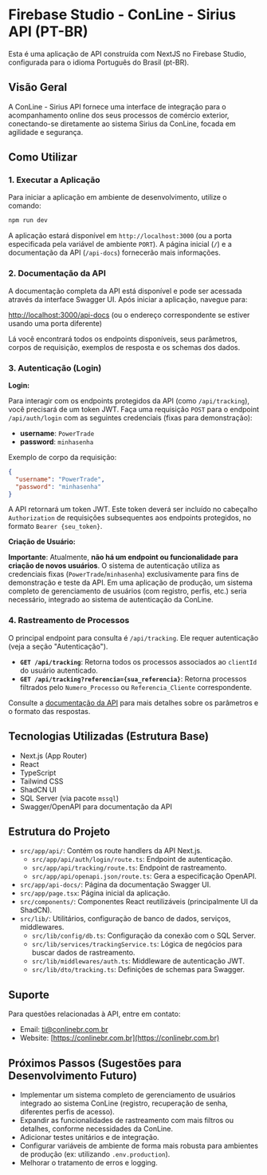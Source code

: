 # Firebase Studio - ConLine - Sirius API (PT-BR)

Esta é uma aplicação de API construída com NextJS no Firebase Studio, configurada para o idioma Português do Brasil (pt-BR).

## Visão Geral

A ConLine - Sirius API fornece uma interface de integração para o acompanhamento online dos seus processos de comércio exterior, conectando-se diretamente ao sistema Sirius da ConLine, focada em agilidade e segurança.

## Como Utilizar

### 1. Executar a Aplicação

Para iniciar a aplicação em ambiente de desenvolvimento, utilize o comando:

```bash
npm run dev
```

A aplicação estará disponível em `http://localhost:3000` (ou a porta especificada pela variável de ambiente `PORT`). A página inicial (`/`) e a documentação da API (`/api-docs`) fornecerão mais informações.

### 2. Documentação da API

A documentação completa da API está disponível e pode ser acessada através da interface Swagger UI. Após iniciar a aplicação, navegue para:

[http://localhost:3000/api-docs](http://localhost:3000/api-docs) (ou o endereço correspondente se estiver usando uma porta diferente)

Lá você encontrará todos os endpoints disponíveis, seus parâmetros, corpos de requisição, exemplos de resposta e os schemas dos dados.

### 3. Autenticação (Login)

**Login:**

Para interagir com os endpoints protegidos da API (como `/api/tracking`), você precisará de um token JWT. Faça uma requisição `POST` para o endpoint `/api/auth/login` com as seguintes credenciais (fixas para demonstração):

-   **username**: `PowerTrade`
-   **password**: `minhasenha`

Exemplo de corpo da requisição:
```json
{
  "username": "PowerTrade",
  "password": "minhasenha"
}
```
A API retornará um token JWT. Este token deverá ser incluído no cabeçalho `Authorization` de requisições subsequentes aos endpoints protegidos, no formato `Bearer {seu_token}`.

**Criação de Usuário:**

**Importante**: Atualmente, **não há um endpoint ou funcionalidade para criação de novos usuários**. O sistema de autenticação utiliza as credenciais fixas (`PowerTrade`/`minhasenha`) exclusivamente para fins de demonstração e teste da API. Em uma aplicação de produção, um sistema completo de gerenciamento de usuários (com registro, perfis, etc.) seria necessário, integrado ao sistema de autenticação da ConLine.

### 4. Rastreamento de Processos

O principal endpoint para consulta é `/api/tracking`. Ele requer autenticação (veja a seção "Autenticação").

-   **`GET /api/tracking`**: Retorna todos os processos associados ao `clientId` do usuário autenticado.
-   **`GET /api/tracking?referencia={sua_referencia}`**: Retorna processos filtrados pelo `Numero_Processo` ou `Referencia_Cliente` correspondente.

Consulte a [documentação da API](/api-docs) para mais detalhes sobre os parâmetros e o formato das respostas.

## Tecnologias Utilizadas (Estrutura Base)

- Next.js (App Router)
- React
- TypeScript
- Tailwind CSS
- ShadCN UI
- SQL Server (via pacote `mssql`)
- Swagger/OpenAPI para documentação da API

## Estrutura do Projeto

-   `src/app/api/`: Contém os route handlers da API Next.js.
    -   `src/app/api/auth/login/route.ts`: Endpoint de autenticação.
    -   `src/app/api/tracking/route.ts`: Endpoint de rastreamento.
    -   `src/app/api/openapi.json/route.ts`: Gera a especificação OpenAPI.
-   `src/app/api-docs/`: Página da documentação Swagger UI.
-   `src/app/page.tsx`: Página inicial da aplicação.
-   `src/components/`: Componentes React reutilizáveis (principalmente UI da ShadCN).
-   `src/lib/`: Utilitários, configuração de banco de dados, serviços, middlewares.
    -   `src/lib/config/db.ts`: Configuração da conexão com o SQL Server.
    -   `src/lib/services/trackingService.ts`: Lógica de negócios para buscar dados de rastreamento.
    -   `src/lib/middlewares/auth.ts`: Middleware de autenticação JWT.
    -   `src/lib/dto/tracking.ts`: Definições de schemas para Swagger.

## Suporte

Para questões relacionadas à API, entre em contato:
- Email: ti@conlinebr.com.br
- Website: [https://conlinebr.com.br](https://conlinebr.com.br)

## Próximos Passos (Sugestões para Desenvolvimento Futuro)

- Implementar um sistema completo de gerenciamento de usuários integrado ao sistema ConLine (registro, recuperação de senha, diferentes perfis de acesso).
- Expandir as funcionalidades de rastreamento com mais filtros ou detalhes, conforme necessidades da ConLine.
- Adicionar testes unitários e de integração.
- Configurar variáveis de ambiente de forma mais robusta para ambientes de produção (ex: utilizando `.env.production`).
- Melhorar o tratamento de erros e logging.
